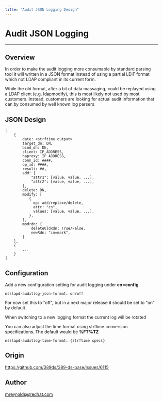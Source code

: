 ```yaml
---
title: "Audit JSON Logging Design"
---
```


# Audit JSON Logging
----------------

Overview
--------

In order to make the audit logging more consumable by standard parsing tool it will written in a JSON format instead of using a partial LDIF format which not LDAP compliant in its current form.

While the old format, after a bit of data massaging, could be replayed using a LDAP client (e.g. ldapmodify), this is most likely not used by most customers.  Instead, customers are looking for actual audit information that can by consumed by well known log parsers.

JSON Design
------------

```
[
    {
        date: <strftime output>
        target_dn: DN,
        bind_dn: DN,
        client: IP_ADDRESS,
        haproxy: IP_ADDRESS,
        conn_id: ####,
        op_id: ####,
        result: ##,
        add: {
            "attr1": [value, value, ...],
            "attr2": [value, value, ...],
        },
        delete: DN,
        modify: [
           {
             op: add/replace/delete,
             attr: "cn",
             values: [value, value, ...],
           },
        ],
        modrdn: {
            deleteOldRdn: True/False,
            newRdn: "cn=mark",
        }
    },
    {
        ...
    }
]
```

Configuration
------------------------

Add a new configuration setting for audit logging under **cn=config**

```
nsslapd-auditlog-json-format: on/off
```

For now set this to "off", but in a next major release it should be set to "on" by default.

When switching to a new logging format the current log will be rotated

You can also adjust the time format using strftime conversion specifications.  The default would be **%FT%TZ**

    nsslapd-auditlog-time-format: {strftime specs}


Origin
-----------------------

<https://github.com/389ds/389-ds-base/issues/6115>


Author
-----------------------

<mreynolds@redhat.com>


